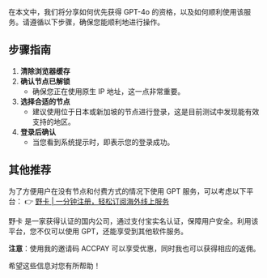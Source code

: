 在本文中，我们将分享如何优先获得 GPT-4o 的资格，以及如何顺利使用该服务。请遵循以下步骤，确保您能顺利地进行操作。

## 步骤指南

1. **清除浏览器缓存**
2. **确认节点已解锁**
   - 确保您正在使用原生 IP 地址，这一点非常重要。
3. **选择合适的节点**
   - 建议使用位于日本或新加坡的节点进行登录，这是目前测试中发现能有效支持的地区。
4. **登录后确认**
   - 当您看到系统提示时，即表示您的登录成功。

## 其他推荐

为了方便用户在没有节点和付费方式的情况下使用 GPT 服务，可以考虑以下平台：
👉 [野卡 | 一分钟注册，轻松订阅海外线上服务](https://bit.ly/bewildcard)

野卡 是一家获得认证的国内公司，通过支付宝实名认证，保障用户安全。利用该平台，您不仅可以使用 GPT，还能享受到其他软件服务。

**注意**：使用我的邀请码 ACCPAY 可以享受优惠，同时我也可以获得相应的返佣。

希望这些信息对您有所帮助！